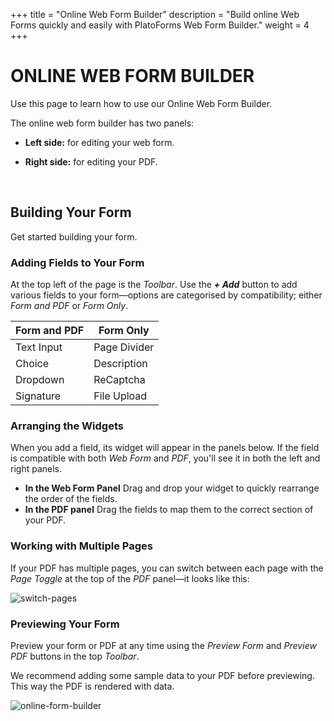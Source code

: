 +++
title = "Online Web Form Builder"
description = "Build online Web Forms quickly and easily with PlatoForms Web Form Builder."
weight = 4
+++

# ONLINE WEB FORM BUILDER

Use this page to learn how to use our Online Web Form Builder.

The online web form builder has two panels:

* **Left side:** for editing your web form.

* **Right side:** for editing your PDF.

  ​

## Building Your Form

Get started building your form. 

### Adding Fields to Your Form

At the top left of the page is the *Toolbar*. Use the ***+ Add*** button to add various fields to your form—options are categorised by compatibility; either *Form and PDF* or *Form Only*.

| Form and PDF | Form Only    |
| ------------ | ------------ |
| Text Input   | Page Divider |
| Choice       | Description  |
| Dropdown     | ReCaptcha    |
| Signature    | File Upload  |

### Arranging the Widgets

When you add a field, its widget will appear in the panels below. If the field is compatible with both *Web Form* and *PDF*, you'll see it in both the left and right panels. 

* **In the Web Form Panel**
  Drag and drop your widget to quickly rearrange the order of the fields.
* **In the PDF panel**
  Drag the fields to map them to the correct section of your PDF.



### Working with Multiple Pages

If your PDF has multiple pages, you can switch between each page with the *Page Toggle* at the top of the *PDF* panel—it looks like this:



![switch-pages](/images/switch-pages.PNG)





### Previewing Your Form

Preview your form or PDF at any time using the *Preview Form* and *Preview PDF* buttons in the top *Toolbar*.

<div class="notices tip" >We recommend adding some sample data to your PDF before previewing. This way the PDF is rendered with data.</tip>



![online-form-builder](/images/online-form-builder.PNG)